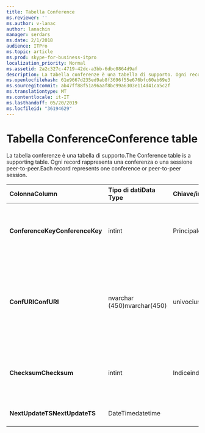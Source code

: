 ```yaml
---
title: Tabella Conference
ms.reviewer: ''
ms.author: v-lanac
author: lanachin
manager: serdars
ms.date: 2/1/2018
audience: ITPro
ms.topic: article
ms.prod: skype-for-business-itpro
localization_priority: Normal
ms.assetid: 2a2c327c-4719-42dc-a3bb-6dbc0864d9af
description: La tabella conferenze è una tabella di supporto. Ogni record rappresenta una conferenza o una sessione peer-to-peer.
ms.openlocfilehash: 61e9667d235ed9ab8f3696f55e676bfc60ab69e3
ms.sourcegitcommit: ab47ff88f51a96aaf8bc99a6303e114d41ca5c2f
ms.translationtype: MT
ms.contentlocale: it-IT
ms.lasthandoff: 05/20/2019
ms.locfileid: "36194629"
---
```

# <a name="conference-table"></a><span data-ttu-id="99c67-104">Tabella Conference</span><span class="sxs-lookup"><span data-stu-id="99c67-104">Conference table</span></span>
 
<span data-ttu-id="99c67-105">La tabella conferenze è una tabella di supporto.</span><span class="sxs-lookup"><span data-stu-id="99c67-105">The Conference table is a supporting table.</span></span> <span data-ttu-id="99c67-106">Ogni record rappresenta una conferenza o una sessione peer-to-peer.</span><span class="sxs-lookup"><span data-stu-id="99c67-106">Each record represents one conference or peer-to-peer session.</span></span>
  
|<span data-ttu-id="99c67-107">**Colonna**</span><span class="sxs-lookup"><span data-stu-id="99c67-107">**Column**</span></span>|<span data-ttu-id="99c67-108">**Tipo di dati**</span><span class="sxs-lookup"><span data-stu-id="99c67-108">**Data Type**</span></span>|<span data-ttu-id="99c67-109">**Chiave/indice**</span><span class="sxs-lookup"><span data-stu-id="99c67-109">**Key/Index**</span></span>|<span data-ttu-id="99c67-110">**Dettagli**</span><span class="sxs-lookup"><span data-stu-id="99c67-110">**Details**</span></span>|
|:-----|:-----|:-----|:-----|
|<span data-ttu-id="99c67-111">**ConferenceKey**</span><span class="sxs-lookup"><span data-stu-id="99c67-111">**ConferenceKey**</span></span> <br/> |<span data-ttu-id="99c67-112">int</span><span class="sxs-lookup"><span data-stu-id="99c67-112">int</span></span>  <br/> |<span data-ttu-id="99c67-113">Principale</span><span class="sxs-lookup"><span data-stu-id="99c67-113">Primary</span></span>  <br/> |<span data-ttu-id="99c67-114">Numero univoco che identifica questo record della conferenza.</span><span class="sxs-lookup"><span data-stu-id="99c67-114">Unique number identifying this conference record.</span></span>  <br/> |
|<span data-ttu-id="99c67-115">**ConfURI**</span><span class="sxs-lookup"><span data-stu-id="99c67-115">**ConfURI**</span></span> <br/> |<span data-ttu-id="99c67-116">nvarchar (450)</span><span class="sxs-lookup"><span data-stu-id="99c67-116">nvarchar(450)</span></span>  <br/> |<span data-ttu-id="99c67-117">univoci</span><span class="sxs-lookup"><span data-stu-id="99c67-117">unique</span></span>  <br/> |<span data-ttu-id="99c67-118">URI conferenza se si tratta di una conferenza o di DialogID se si tratta di una sessione peer-to-peer.</span><span class="sxs-lookup"><span data-stu-id="99c67-118">Conference URI if this is a conference, or DialogID if this is a peer-to-peer session.</span></span>  <br/> |
|<span data-ttu-id="99c67-119">**Checksum**</span><span class="sxs-lookup"><span data-stu-id="99c67-119">**Checksum**</span></span> <br/> |<span data-ttu-id="99c67-120">int</span><span class="sxs-lookup"><span data-stu-id="99c67-120">int</span></span>  <br/> |<span data-ttu-id="99c67-121">Indice</span><span class="sxs-lookup"><span data-stu-id="99c67-121">index</span></span>  <br/> |<span data-ttu-id="99c67-122">Checksum dell'URI della conferenza.</span><span class="sxs-lookup"><span data-stu-id="99c67-122">Checksum of the conference URI.</span></span> <span data-ttu-id="99c67-123">Viene usato internamente.</span><span class="sxs-lookup"><span data-stu-id="99c67-123">This is used internally.</span></span>  <br/> |
|<span data-ttu-id="99c67-124">**NextUpdateTS**</span><span class="sxs-lookup"><span data-stu-id="99c67-124">**NextUpdateTS**</span></span> <br/> |<span data-ttu-id="99c67-125">DateTime</span><span class="sxs-lookup"><span data-stu-id="99c67-125">datetime</span></span>  <br/> ||<span data-ttu-id="99c67-126">Solo per uso interno.</span><span class="sxs-lookup"><span data-stu-id="99c67-126">For internal use only.</span></span>  <br/> |
   

